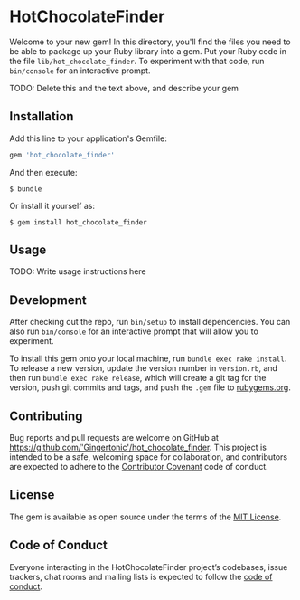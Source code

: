 # HotChocolateFinder

Welcome to your new gem! In this directory, you'll find the files you need to be able to package up your Ruby library into a gem. Put your Ruby code in the file `lib/hot_chocolate_finder`. To experiment with that code, run `bin/console` for an interactive prompt.

TODO: Delete this and the text above, and describe your gem

## Installation

Add this line to your application's Gemfile:

```ruby
gem 'hot_chocolate_finder'
```

And then execute:

    $ bundle

Or install it yourself as:

    $ gem install hot_chocolate_finder

## Usage

TODO: Write usage instructions here

## Development

After checking out the repo, run `bin/setup` to install dependencies. You can also run `bin/console` for an interactive prompt that will allow you to experiment.

To install this gem onto your local machine, run `bundle exec rake install`. To release a new version, update the version number in `version.rb`, and then run `bundle exec rake release`, which will create a git tag for the version, push git commits and tags, and push the `.gem` file to [rubygems.org](https://rubygems.org).

## Contributing

Bug reports and pull requests are welcome on GitHub at https://github.com/'Gingertonic'/hot_chocolate_finder. This project is intended to be a safe, welcoming space for collaboration, and contributors are expected to adhere to the [Contributor Covenant](http://contributor-covenant.org) code of conduct.

## License

The gem is available as open source under the terms of the [MIT License](https://opensource.org/licenses/MIT).

## Code of Conduct

Everyone interacting in the HotChocolateFinder project’s codebases, issue trackers, chat rooms and mailing lists is expected to follow the [code of conduct](https://github.com/'Gingertonic'/hot_chocolate_finder/blob/master/CODE_OF_CONDUCT.md).
